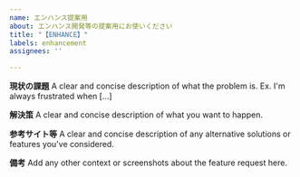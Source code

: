 ```yaml
---
name: エンハンス提案用
about: エンハンス開発等の提案用にお使いください
title: "【ENHANCE】"
labels: enhancement
assignees: ''

---
```


**現状の課題**
A clear and concise description of what the problem is. Ex. I'm always frustrated when [...]

**解決策**
A clear and concise description of what you want to happen.

**参考サイト等**
A clear and concise description of any alternative solutions or features you've considered.

**備考**
Add any other context or screenshots about the feature request here.
